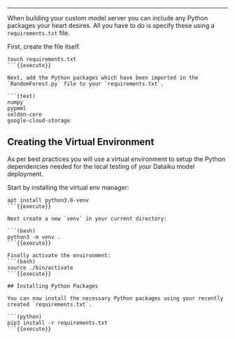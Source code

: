 ----

When building your custom model server you can include any Python packages your heart desires. All you have to do is specify these using a `requirements.txt` file.

First, create the file itself.

```(bash)
touch requirements.txt
```{{execute}}

Next, add the Python packages which have been imported in the `RandomForest.py` file to your `requirements.txt`.

```(text)
numpy
pypmml
seldon-core
google-cloud-storage
```

## Creating the Virtual Environment

As per best practices you will use a virtual environment to setup the Python dependencies needed for the local testing of your Dataiku model deployment.

Start by installing the virtual env manager:

```(bash)
apt install python3.8-venv
```{{execute}}

Next create a new `venv` in your current directory: 

```(bash)
python3 -m venv .
```{{execute}}

Finally activate the environment: 
```(bash)
source ./bin/activate
```{{execute}}

## Installing Python Packages

You can now install the necessary Python packages using your recently created `requirements.txt`.

```(python)
pip3 install -r requirements.txt
```{{execute}}
